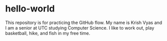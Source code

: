 # hello-world
This repository is for practicing the GitHub flow.
My name is Krish Vyas and I am a senior at UTC studying Computer Science. I like to work out, play basketball, hike, and fish in my free time.
